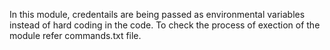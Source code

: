 In this module, credentails are being passed as environmental variables instead of hard coding in the code. To check the process of exection of the module refer commands.txt file.
